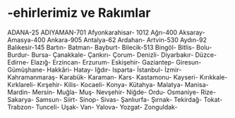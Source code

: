# -ehirlerimiz ve Rakımlar
ADANA-25
ADIYAMAN-701
Afyonkarahisar-	1012
Ağrı-400
Aksaray-
Amasya-400
Ankara-905
Antalya-62
Ardahan-
Artvin-530
Aydın-92
Balıkesir-145
Bartın-
Batman-
Bayburt-
Bilecik-513
Bingöl-
Bitlis-
Bolu-
Burdur-
Bursa-
Çanakkale-
Çankırı-
Çorum-
Denizli-
Diyarbakır-
Düzce-
Edirne-
Elazığ-
Erzincan-
Erzurum-
Eskişehir-
Gaziantep-
Giresun-
Gümüşhane-
Hakkâri-
Hatay-
Iğdır-
Isparta-
İstanbul-
İzmir-
Kahramanmaraş-
Karabük-
Karaman-
Kars-
Kastamonu-
Kayseri-
Kırıkkale-
Kırklareli-
Kırşehir-
Kilis-
Kocaeli-
Konya-
Kütahya-
Malatya-
Manisa-
Mardin-
Mersin-
Muğla-
Muş-
Nevşehir-
Niğde-
Ordu-
Osmaniye-
Rize-
Sakarya-
Samsun-
Siirt-
Sinop-
Sivas-
Şanlıurfa-
Şırnak-
Tekirdağ-
Tokat-
Trabzon-
Tunceli-
Uşak-
Van-
Yalova-
Yozgat-
Zonguldak-
